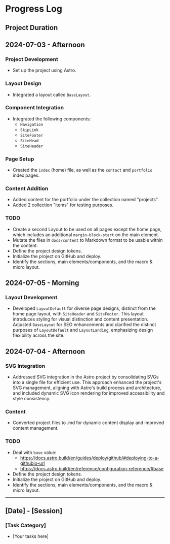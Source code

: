 # Progress Log

## Project Duration

<!-- The Portfolio Design project was actively developed over a period of 4 days, starting on June 24, 2024, and concluding on July 3, 2024. -->

## 2024-07-03 - Afternoon

### Project Development

- Set up the project using Astro.

### Layout Design

- Integrated a layout called `BaseLayout`.

### Component Integration

- Integrated the following components:
  - `Navigation`
  - `SkipLink`
  - `SiteFooter`
  - `SiteHead`
  - `SiteHeader`

### Page Setup

- Created the `index` (home) file, as well as the `contact` and `portfolio` index pages.

### Content Addition

- Added content for the portfolio under the collection named "projects".
- Added 2 collection "items" for testing purposes.

### TODO

- Create a second Layout to be used on all pages except the home page, which includes an additional `margin-block-start` on the main element.
- Mutate the files in `docs/content` to Markdown format to be usable within the content.
- Define the project design tokens.
- Initialize the project on GitHub and deploy.
- Identify the sections, main elements/components, and the macro & micro layout.

## 2024-07-05 - Morning

### Layout Development

- Developed `LayoutDefault` for diverse page designs, distinct from the home page layout, with `SiteHeader` and `SiteFooter`. This layout introduces styling for visual distinction and content presentation. Adjusted `BaseLayout` for SEO enhancements and clarified the distinct purposes of `LayoutDefault` and `LayoutLanding`, emphasizing design flexibility across the site.

## 2024-07-04 - Afternoon

### SVG Integration

- Addressed SVG integration in the Astro project by consolidating SVGs into a single file for efficient use. This approach enhanced the project's SVG management, aligning with Astro's build process and architecture, and included dynamic SVG icon rendering for improved accessibility and style consistency.

### Content

- Converted project files to .md for dynamic content display and improved content management.

### TODO

- Deal with `base` value:
  - https://docs.astro.build/en/guides/deploy/github/#deploying-to-a-githubio-url
  - https://docs.astro.build/en/reference/configuration-reference/#base
- Define the project design tokens.
- Initialize the project on GitHub and deploy.
- Identify the sections, main elements/components, and the macro & micro layout.

---

## [Date] - [Session]

### [Task Category]

- [Your tasks here]
